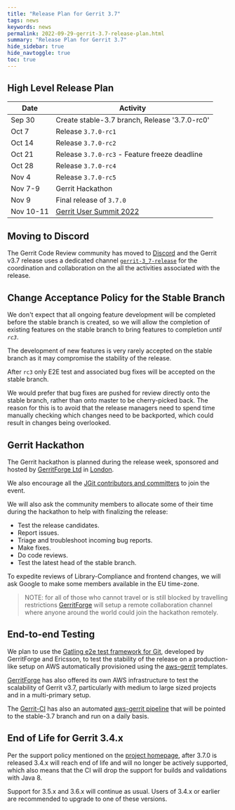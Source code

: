 ```yaml
---
title: "Release Plan for Gerrit 3.7"
tags: news
keywords: news
permalink: 2022-09-29-gerrit-3.7-release-plan.html
summary: "Release Plan for Gerrit 3.7"
hide_sidebar: true
hide_navtoggle: true
toc: true
---
```


## High Level Release Plan

| Date      | Activity                                           |
|-----------|----------------------------------------------------|
| Sep 30    | Create stable-3.7 branch, Release '3.7.0-rc0'      |
| Oct  7    | Release `3.7.0-rc1`                                |
| Oct 14    | Release `3.7.0-rc2`                                |
| Oct 21    | Release `3.7.0-rc3` - Feature freeze deadline      |
| Oct 28    | Release `3.7.0-rc4`                                |
| Nov  4    | Release `3.7.0-rc5`                                |
| Nov  7-9  | Gerrit Hackathon                                   |
| Nov  9    | Final release of `3.7.0`                           |
| Nov 10-11 | [Gerrit User Summit 2022](https://www.eventbrite.com/e/gerrit-user-summit-2022-tickets-424995963367) |

## Moving to Discord

The Gerrit Code Review community has moved to [Discord](https://discord.com/invite/HkGbBJHYbY)
and the Gerrit v3.7 release uses a dedicated channel
[`gerrit-3_7-release`](https://discord.com/channels/775374026587373568/1022856831535689838)
for the coordination and collaboration on the all the activities associated with
the release.

## Change Acceptance Policy for the Stable Branch

We don't expect that all ongoing feature development will be completed before
the stable branch is created, so we will allow the completion of existing
features on the stable branch to bring features to completion *until `rc3`*.

The development of new features is very rarely accepted on the stable branch
as it may compromise the stability of the release.

After `rc3` only E2E test and associated bug fixes will be accepted on the
stable branch.

We would prefer that bug fixes are pushed for review directly onto the stable
branch, rather than onto master to be cherry-picked back. The reason for this
is to avoid that the release managers need to spend time manually checking
which changes need to be backported, which could result in changes being
overlooked.

## Gerrit Hackathon

The Gerrit hackathon is planned during the release week, sponsored and hosted by [GerritForge Ltd](https://www.gerritforge.com)
in [London](https://www.eventbrite.com/e/gerrit-user-summit-2022-tickets-424995963367).

We also encourage all the [JGit contributors and committers](https://projects.eclipse.org/projects/technology.jgit/who)
to join the event.

We will also ask the community members to allocate some of their time during the
hackathon to help with finalizing the release:

- Test the release candidates.
- Report issues.
- Triage and troubleshoot incoming bug reports.
- Make fixes.
- Do code reviews.
- Test the latest head of the stable branch.

To expedite reviews of Library-Compliance and frontend changes, we will ask
Google to make some members available in the EU time-zone.

> NOTE: for all of those who cannot travel or is still blocked by travelling restrictions
> [GerritForge](https://www.gerritforge.com) will setup a remote collaboration channel
> where anyone around the world could join the hackathon remotely.

## End-to-end Testing

We plan to use the
[Gatling e2e test framework for Git](https://gerrit-review.googlesource.com/Documentation/dev-e2e-tests.html),
developed by GerritForge and Ericsson, to test the stability of the release on a
production-like setup on AWS automatically provisioned using the
[aws-gerrit](https://gerrit.googlesource.com/aws-gerrit) templates.

[GerritForge](https://www.gerritforge.com) has also offered its own AWS infrastructure to test the
scalability of Gerrit v3.7, particularly with medium to large sized projects and in a
multi-primary setup.

The [Gerrit-CI](https://gerrit-ci.gerritforge.com) has also an automated
[aws-gerrit pipeline](https://gerrit-ci.gerritforge.com/job/gatling-gerrit-test/)
that will be pointed to the stable-3.7 branch and run on a daily basis.

## End of Life for Gerrit 3.4.x

Per the support policy mentioned on the
[project homepage](https://www.gerritcodereview.com/support.html#supported-versions),
after 3.7.0 is released 3.4.x will reach end of life and will no longer be
actively supported, which also means that the CI will drop the support for builds
and validations with Java 8.

Support for 3.5.x and 3.6.x will continue as usual.
Users of 3.4.x or earlier are recommended to upgrade to one of these versions.
